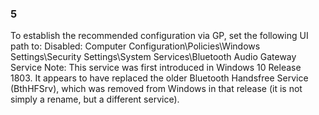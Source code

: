 ### 5  
To establish the recommended configuration via GP, set the following UI path to: Disabled: 
Computer Configuration\Policies\Windows Settings\Security Settings\System 
Services\Bluetooth Audio Gateway Service 
Note: This service was first introduced in Windows 10 Release 1803. It appears to have 
replaced the older Bluetooth Handsfree Service (BthHFSrv), which was removed from 
Windows in that release (it is not simply a rename, but a different service).   